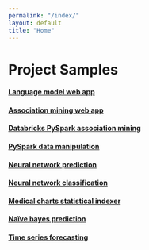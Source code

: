 ```yaml
---
permalink: "/index/"
layout: default
title: "Home"
---
```


# Project Samples

#### [Language model web app](https://github.com/nsb700/nlp-medical-charts)
#### [Association mining web app](https://github.com/nsb700/association-mining-webapp)
#### [Databricks PySpark association mining](https://github.com/nsb700/association-mining-databricks/blob/main/association_mining.ipynb)
#### [PySpark data manipulation](https://github.com/nsb700/pyspark-data-manipulation/blob/master/PySpark_Data_Wrangling.ipynb)
#### [Neural network prediction](https://github.com/nsb700/nn_predict_medical_journey/blob/master/Step_02_Neural_Network_(for_Prediction_of_Patient_New_Beta_Blocker_Use).ipynb)
#### [Neural network classification](https://github.com/nsb700/nn_document_classifier/blob/master/Neural_Network_Embedding_to_Classify_Cancer_Documents.ipynb)
#### [Medical charts statistical indexer](https://github.com/nsb700/statistical-indexer-medical-charts)
#### [Naïve bayes prediction](https://github.com/nsb700/nb_predict_medical_journey/blob/master/Step_02_NaiveBayesClassifier_(for_Prediction_of_Patient_New_Beta_Blocker_Use).ipynb)
#### [Time series forecasting](https://github.com/nsb700/time-series-forecasting/blob/master/ARIMA-SARIMA-Time-series-forecasting.ipynb)
